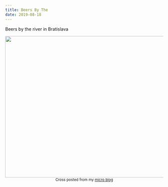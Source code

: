 ```yaml
---
title: Beers By The
date: 2019-08-18
---
```


<p>Beers by the river in Bratislava</p>
<img src="https://JoshNicholas.micro.blog/uploads/2019/fe4626e915.jpg" width="600" height="449" alt="" />
<br>
<center><small>Cross posted from my <a href='http://micro.blog/joshnicholas'>micro blog</a></small></center>
<br>
